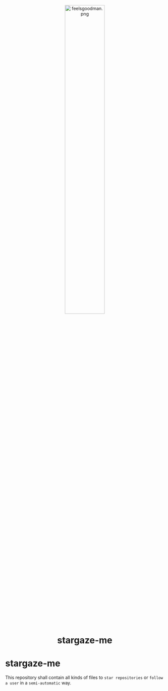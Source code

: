 <p align="center">
    <img alt="feelsgoodman.png" src="https://codeberg.org/keks24/stargaze-me/media/branch/master/images/feelsgoodman.png" width="50%"/>
</p>
<h1 align="center">stargaze-me</h1>

# stargaze-me
This repository shall contain all kinds of files to `star repositories` or `follow a user` in a `semi-automatic` way.
